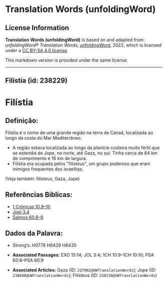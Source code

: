 # Translation Words (unfoldingWord)

## License Information

**Translation Words (unfoldingWord)** is based on and adapted from: _unfoldingWord® Translation Words_, [unfoldingWord](https://unfoldingword.org/utw), 2022, which is licensed under a [CC BY-SA 4.0 license](https://creativecommons.org/licenses/by-sa/4.0/legalcode.en).

This markdown version is provided under the same license.



--------------------------------

## Filístia (id: 238229)

Filístia
========

Definição:
----------

Filístia é o nome de uma grande região na terra de Canaã, localizada ao longo da costa do Mar Mediterrâneo.

* A região estava localizada ao longo da planície costeira muito fértil que se estendia de Jope, no norte, até Gaza, no sul. Tinha cerca de 64 km de comprimento e 16 km de largura.
* Filístia era ocupada pelos "filisteus", um grupo poderoso que eram inimigos frequentes dos israelitas.

(Veja também: filisteus, Gaza, Jope)

Referências Bíblicas:
---------------------

* [1 Crônicas 10\.9–10](https://ref.ly/1Chr10:9-1Chr10:10)
* [Joel 3\.4](https://ref.ly/Joel3:4)
* [Salmos 60\.8–9](https://ref.ly/Ps60:8-Ps60:9)

Dados da Palavra:
-----------------

* Strong’s: H0776 H6429 H6430

* **Associated Passages:** EXO 15:14; JOL 3:4; 1CH 10:9–1CH 10:10; PSA 60:8–PSA 60:9
* **Associated Articles:** Gaza (ID: `237902@UWTranslationWords`); Jope (ID: `238048@UWTranslationWords`); Filisteus (ID: `238230@UWTranslationWords`)


